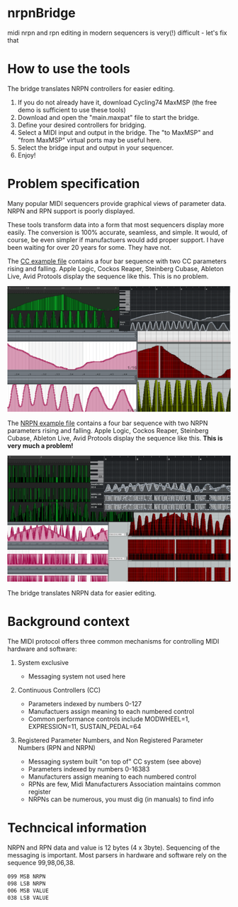 # nrpnBridge
midi nrpn and rpn editing in modern sequencers is very(!) difficult - let's fix that

# How to use the tools

The bridge translates NRPN controllers for easier editing.

1. If you do not already have it, download Cycling74 MaxMSP (the free demo is sufficient to use these tools) 
2. Download and open the "main.maxpat" file to start the bridge.
3. Define your desired controllers for bridging.
4. Select a MIDI input and output in the bridge. The "to MaxMSP" and "from MaxMSP" virtual ports may be useful here.
5. Select the bridge input and output in your sequencer.
6. Enjoy!

# Problem specification

Many popular MIDI sequencers provide graphical views of parameter data. NRPN and RPN support is poorly displayed.

These tools transform data into a form that most sequencers display more easily. The conversion is 100% accurate, seamless, and simple.
It would, of course, be even simpler if manufactuers would add proper support. I have been waiting for over 20 years for some. They have not.

The [CC example file](example_MIDI/example_CC1_2.mid) contains a four bar sequence with two CC parameters rising and falling.
Apple Logic, Cockos Reaper, Steinberg Cubase, Ableton Live, Avid Protools display the sequence like this. This is no problem.

![cc messages screenshot](./images/example1_cc.png)

The [NRPN example file](example_MIDI/example_NRPN1_2.mid) contains a four bar sequence with two NRPN parameters rising and falling.
Apple Logic, Cockos Reaper, Steinberg Cubase, Ableton Live, Avid Protools display the sequence like this. **This is very much a problem!**

![nrpn messages screenshot](./images/example1_nrpn.png)

The bridge translates NRPN data for easier editing.

# Background context

The MIDI protocol offers three common mechanisms for controlling MIDI hardware and software:
1. System exclusive
    - Messaging system not used here
    
2. Continuous Controllers (CC)
    - Parameters indexed by numbers 0-127
    - Manufactuers assign meaning to each numbered control
    - Common performance controls include MODWHEEL=1, EXPRESSION=11, SUSTAIN_PEDAL=64
  
3. Registered Parameter Numbers, and Non Registered Parameter Numbers (RPN and NRPN)
    - Messaging system built "on top of" CC system (see above)
    - Parameters indexed by numbers 0-16383
    - Manufacturers assign meaning to each numbered control 
    - RPNs are few, Midi Manufacturers Association maintains common register 
    - NRPNs can be numerous, you must dig (in manuals) to find info

# Techncical information

NRPN and RPN data and value is 12 bytes (4 x 3byte).
Sequencing of the messaging is important. Most parsers in hardware and software rely on the sequence 99,98,06,38.

```
099 MSB NRPN
098 LSB NRPN
006 MSB VALUE 
038 LSB VALUE
```
